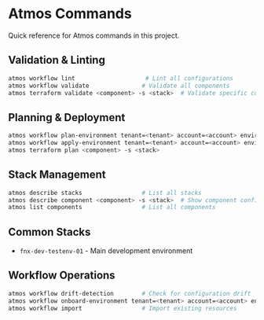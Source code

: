 # Atmos Commands

Quick reference for Atmos commands in this project.

## Validation & Linting
```bash
atmos workflow lint                    # Lint all configurations
atmos workflow validate               # Validate all components
atmos terraform validate <component> -s <stack>  # Validate specific component
```

## Planning & Deployment  
```bash
atmos workflow plan-environment tenant=<tenant> account=<account> environment=<environment>
atmos workflow apply-environment tenant=<tenant> account=<account> environment=<environment>
atmos terraform plan <component> -s <stack>
```

## Stack Management
```bash
atmos describe stacks                 # List all stacks
atmos describe component <component> -s <stack>  # Show component config
atmos list components                 # List all components
```

## Common Stacks
- `fnx-dev-testenv-01` - Main development environment

## Workflow Operations
```bash
atmos workflow drift-detection        # Check for configuration drift
atmos workflow onboard-environment tenant=<tenant> account=<account> environment=<environment> vpc_cidr=<cidr>
atmos workflow import                 # Import existing resources
```